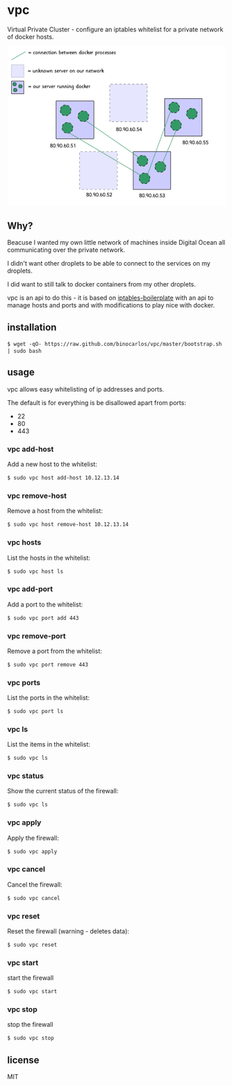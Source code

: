 vpc
===

Virtual Private Cluster - configure an iptables whitelist for a private network of docker hosts.

![vpc network](docs/network.png)

## Why?

Beacuse I wanted my own little network of machines inside Digital Ocean all communicating over the private network.

I didn't want other droplets to be able to connect to the services on my droplets.

I did want to still talk to docker containers from my other droplets.

vpc is an api to do this - it is based on [iptables-boilerplate](https://github.com/bmaeser/iptables-boilerplate) with an api to manage hosts and ports and with modifications to play nice with docker.

## installation

```
$ wget -qO- https://raw.github.com/binocarlos/vpc/master/bootstrap.sh | sudo bash
```

## usage

vpc allows easy whitelisting of ip addresses and ports.

The default is for everything is be disallowed apart from ports:

 * 22
 * 80
 * 443

### vpc add-host <ip>

Add a new host to the whitelist:

```bash
$ sudo vpc host add-host 10.12.13.14
```

### vpc remove-host <ip>

Remove a host from the whitelist:

```bash
$ sudo vpc host remove-host 10.12.13.14
```

### vpc hosts

List the hosts in the whitelist:

```bash
$ sudo vpc host ls
```

### vpc add-port <port>

Add a port to the whitelist:

```bash
$ sudo vpc port add 443
```

### vpc remove-port <port>

Remove a port from the whitelist:

```bash
$ sudo vpc port remove 443
```

### vpc ports

List the ports in the whitelist:

```bash
$ sudo vpc port ls
```

### vpc ls

List the items in the whitelist:

```bash
$ sudo vpc ls
```

### vpc status

Show the current status of the firewall:

```bash
$ sudo vpc ls
```

### vpc apply

Apply the firewall:

```bash
$ sudo vpc apply
```

### vpc cancel

Cancel the firewall:

```bash
$ sudo vpc cancel
```

### vpc reset

Reset the firewall (warning - deletes data):

```bash
$ sudo vpc reset
```

### vpc start

start the firewall

```bash
$ sudo vpc start
```

### vpc stop

stop the firewall

```bash
$ sudo vpc stop
```

## license

MIT